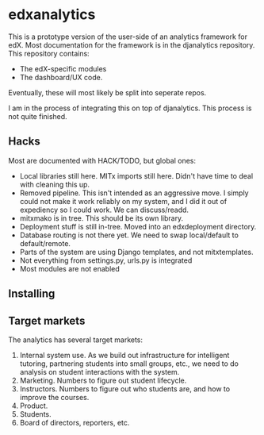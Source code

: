 edxanalytics
============

This is a prototype version of the user-side of an analytics framework
for edX. Most documentation for the framework is in the djanalytics
repository. This repository contains:
* The edX-specific modules
* The dashboard/UX code. 

Eventually, these will most likely be split into seperate repos. 

I am in the process of integrating this on top of djanalytics. This
process is not quite finished. 

Hacks
-----

Most are documented with HACK/TODO, but global ones:

* Local libraries still here. MITx imports still here. Didn't have
  time to deal with cleaning this up.
* Removed pipeline. This isn't intended as an aggressive move. I
  simply could not make it work reliably on my system, and I did it
  out of expediency so I could work. We can discuss/readd.
* mitxmako is in tree. This should be its own library. 
* Deployment stuff is still in-tree. Moved into an edxdeployment
  directory.
* Database routing is not there yet. We need to swap local/default to
  default/remote.
* Parts of the system are using Django templates, and not
  mitxtemplates.
* Not everything from settings.py, urls.py is integrated
* Most modules are not enabled

Installing
----------


Target markets
--------------

The analytics has several target markets: 

1. Internal system use. As we build out infrastructure for intelligent
tutoring, partnering students into small groups, etc., we need to do
analysis on student interactions with the system.
2. Marketing. Numbers to figure out student lifecycle. 
3. Instructors. Numbers to figure out who students are, and how to
improve the courses. 
4. Product. 
5. Students. 
6. Board of directors, reporters, etc. 

